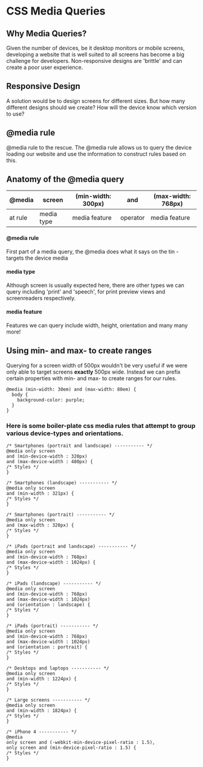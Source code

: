 
# CSS Media Queries

## Why Media Queries?

Given the number of devices, be it desktop monitors or mobile screens, developing a website that is well suited to all screens has become a big challenge for developers.  Non-responsive designs are 'brittle' and can create a poor user experience.
## Responsive Design
A solution would be to design screens for different sizes.  But how many different designs should we create?  How will the device know which version to use?
## @media rule
@media rule to the rescue.  The @media rule allows us to query the device loading our website and use the information to construct rules based on this.

## Anatomy of the @media query    

| @media  |   screen   | (min-width: 300px) |    and   | (max-width: 768px) |
|---------|------------|--------------------|----------|--------------------|
| at rule | media type |   media feature    | operator |   media feature    |


#### @media rule

First part of a media query, the @media does what it says on the tin - targets the device media
#### media type

Although screen is usually expected here, there are other types we can query including 'print' and 'speech', for print preview views and screenreaders respectively.
#### media feature

Features we can query include width, height, orientation and many many more!

## Using min- and max- to create ranges

Querying for a screen width of 500px wouldn't be very useful if we were only able to target screens **exactly** 500px wide.  Instead we can prefix certain properties with min- and max- to create ranges for our rules.

    @media (min-width: 30em) and (max-width: 80em) {
      body {
        background-color: purple;
      }
    }



### Here is some boiler-plate css media rules that attempt to group various device-types and orientations.

    /* Smartphones (portrait and landscape) ----------- */
    @media only screen 
    and (min-device-width : 320px) 
    and (max-device-width : 480px) {
    /* Styles */
    }

    /* Smartphones (landscape) ----------- */
    @media only screen 
    and (min-width : 321px) {
    /* Styles */
    }

    /* Smartphones (portrait) ----------- */
    @media only screen 
    and (max-width : 320px) {
    /* Styles */
    }

    /* iPads (portrait and landscape) ----------- */
    @media only screen 
    and (min-device-width : 768px) 
    and (max-device-width : 1024px) {
    /* Styles */
    }

    /* iPads (landscape) ----------- */
    @media only screen 
    and (min-device-width : 768px) 
    and (max-device-width : 1024px) 
    and (orientation : landscape) {
    /* Styles */
    }

    /* iPads (portrait) ----------- */
    @media only screen 
    and (min-device-width : 768px) 
    and (max-device-width : 1024px) 
    and (orientation : portrait) {
    /* Styles */
    }

    /* Desktops and laptops ----------- */
    @media only screen 
    and (min-width : 1224px) {
    /* Styles */
    }

    /* Large screens ----------- */
    @media only screen 
    and (min-width : 1824px) {
    /* Styles */
    }

    /* iPhone 4 ----------- */
    @media
    only screen and (-webkit-min-device-pixel-ratio : 1.5),
    only screen and (min-device-pixel-ratio : 1.5) {
    /* Styles */
    }